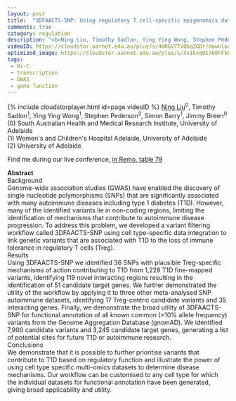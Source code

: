 ```yaml
---
layout: post
title:  "3DFAACTS-SNP: Using regulatory T cell-specific epigenomics data to uncover candidate mechanisms of Type-1 Diabetes (T1D) risk"
comments: true
category: regulation
description: "<b>Ning Liu, Timothy Sadlon, Ying Ying Wong, Stephen Pederson, Simon Barry, Jimmy Breen</b><br/>Background<br/>Genome-wide association studies (GW..."
videoID: https://cloudstor.aarnet.edu.au/plus/s/4mRGV7TVQ6qZGDr/download
optimized_image: https://cloudstor.aarnet.edu.au/plus/s/XxIkxq0E768FFkH/download
tags:
 - Hi-C
 - transcription
 - GWAS
 - gene function
---
```

{% include cloudstorplayer.html id=page.videoID %}
<u>Ning Liu</u><sup>0</sup>, Timothy Sadlon<sup>1</sup>, Ying Ying Wong<sup>1</sup>, Stephen Pederson<sup>2</sup>, Simon Barry<sup>1</sup>, Jimmy Breen<sup>0</sup><br/>
\(0\) South Australian Health and Medical Research Institute, University of Adelaide<br/>
\(1\) Women's and Children's Hospital Adelaide, University of Adelaide<br/>
\(2\) University of Adelaide

Find me during our live conference, [in Remo, table 79](https://remo.co)

<b>Abstract</b><br/>
Background<br/>Genome-wide association studies \(GWAS\) have enabled the discovery of single nucleotide polymorphisms \(SNPs\) that are significantly associated with many autoimmune diseases including type 1 diabetes \(T1D\). However, many of the identified variants lie in non-coding regions, limiting the identification of mechanisms that contribute to autoimmune disease progression. To address this problem, we developed a variant filtering workflow called 3DFAACTS-SNP using cell type-specific data integration to link genetic variants that are associated with T1D to the loss of immune tolerance in regulatory T cells \(Treg\).<br/>Results<br/>Using 3DFAACTS-SNP we identified 36 SNPs with plausible Treg-specific mechanisms of action contributing to T1D from 1,228 T1D fine-mapped variants, identifying 119 novel interacting regions resulting in the identification of 51 candidate target genes. We further demonstrated the utility of the workflow by applying it to three other meta-analysed SNP autoimmune datasets, identifying 17 Treg-centric candidate variants and 35 interacting genes. Finally, we demonstrate the broad utility of 3DFAACTS-SNP for functional annotation of all known common \(&gt;10% allele frequency\) variants from the Genome Aggregation Database \(gnomAD\). We identified 7,900 candidate variants and 3,245 candidate target genes, generating a list of potential sites for future T1D or autoimmune research. <br/>Conclusions<br/>We demonstrate that it is possible to further prioritise variants that contribute to T1D based on regulatory function and illustrate the power of using cell type specific multi-omics datasets to determine disease mechanisms. Our workflow can be customised to any cell type for which the individual datasets for functional annotation have been generated, giving broad applicability and utility.
